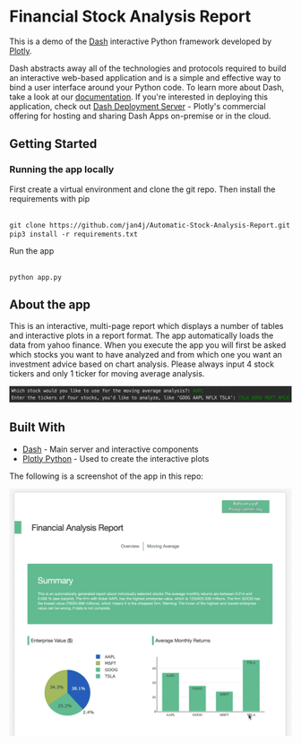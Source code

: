 # Financial Stock Analysis Report

This is a demo of the [Dash](https://plot.ly/products/dash/) interactive Python framework developed by [Plotly](https://plot.ly/).

Dash abstracts away all of the technologies and protocols required to build an interactive web-based application and is a simple and effective way to bind a user interface around your Python code. To learn more about Dash, take a look at our [documentation](https://dash.plot.ly). If you're interested in deploying this application, check out [Dash Deployment Server](https://dash.plot.ly/dash-deployment-server/) - Plotly's commercial offering for hosting and sharing Dash Apps on-premise or in the cloud.

## Getting Started

### Running the app locally

First create a virtual environment and clone the git repo.
Then install the requirements with pip

```

git clone https://github.com/jan4j/Automatic-Stock-Analysis-Report.git
pip3 install -r requirements.txt

```

Run the app

```

python app.py

```

## About the app

This is an interactive, multi-page report which displays a number of tables and interactive plots in a report format. The app automatically loads the data from yahoo finance.
When you execute the app you will first be asked which stocks you want to have analyzed and from which one you want an investment advice based on chart analysis.
Please always input 4 stock tickers and only 1 ticker for moving average analysis.

![Image description](screenshots/Screenshot1.png)

## Built With

- [Dash](https://dash.plot.ly/) - Main server and interactive components
- [Plotly Python](https://plot.ly/python/) - Used to create the interactive plots

The following is a screenshot of the app in this repo:

![animated](screenshots/financial-report-demo.gif)


